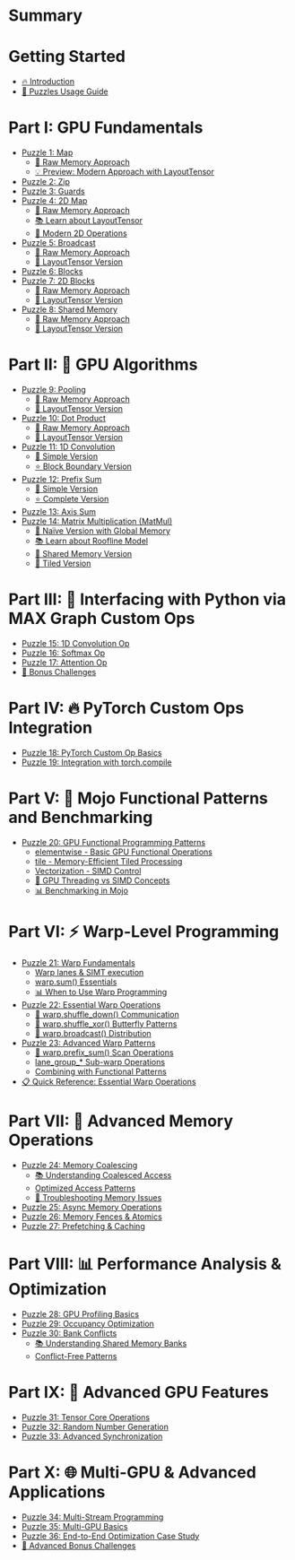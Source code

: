 # Summary

# Getting Started
- [🔥 Introduction](./introduction.md)
- [🧭 Puzzles Usage Guide](./howto.md)

# Part I: GPU Fundamentals
- [Puzzle 1: Map](./puzzle_01/puzzle_01.md)
  - [🔰 Raw Memory Approach](./puzzle_01/raw.md)
  - [💡 Preview: Modern Approach with LayoutTensor](./puzzle_01/layout_tensor_preview.md)
- [Puzzle 2: Zip](./puzzle_02/puzzle_02.md)
- [Puzzle 3: Guards](./puzzle_03/puzzle_03.md)
- [Puzzle 4: 2D Map](./puzzle_04/puzzle_04.md)
  - [🔰 Raw Memory Approach](./puzzle_04/raw.md)
  - [📚 Learn about LayoutTensor](./puzzle_04/introduction_layout_tensor.md)
  - [🚀 Modern 2D Operations](./puzzle_04/layout_tensor.md)
- [Puzzle 5: Broadcast](./puzzle_05/puzzle_05.md)
  - [🔰 Raw Memory Approach](./puzzle_05/raw.md)
  - [📐 LayoutTensor Version](./puzzle_05/layout_tensor.md)
- [Puzzle 6: Blocks](./puzzle_06/puzzle_06.md)
- [Puzzle 7: 2D Blocks](./puzzle_07/puzzle_07.md)
  - [🔰 Raw Memory Approach](./puzzle_07/raw.md)
  - [📐 LayoutTensor Version](./puzzle_07/layout_tensor.md)
- [Puzzle 8: Shared Memory](./puzzle_08/puzzle_08.md)
  - [🔰 Raw Memory Approach](./puzzle_08/raw.md)
  - [📐 LayoutTensor Version](./puzzle_08/layout_tensor.md)

# Part II: 🧮 GPU Algorithms
- [Puzzle 9: Pooling](./puzzle_09/puzzle_09.md)
  - [🔰 Raw Memory Approach](./puzzle_09/raw.md)
  - [📐 LayoutTensor Version](./puzzle_09/layout_tensor.md)
- [Puzzle 10: Dot Product](./puzzle_10/puzzle_10.md)
  - [🔰 Raw Memory Approach](./puzzle_10/raw.md)
  - [📐 LayoutTensor Version](./puzzle_10/layout_tensor.md)
- [Puzzle 11: 1D Convolution](./puzzle_11/puzzle_11.md)
  - [🔰 Simple Version](./puzzle_11/simple.md)
  - [⭐ Block Boundary Version](./puzzle_11/block_boundary.md)
- [Puzzle 12: Prefix Sum](./puzzle_12/puzzle_12.md)
  - [🔰 Simple Version](./puzzle_12/simple.md)
  - [⭐ Complete Version](./puzzle_12/complete.md)
- [Puzzle 13: Axis Sum](./puzzle_13/puzzle_13.md)
- [Puzzle 14: Matrix Multiplication (MatMul)](./puzzle_14/puzzle_14.md)
    - [🔰 Naïve Version with Global Memory](./puzzle_14/naïve.md)
    - [📚 Learn about Roofline Model](./puzzle_14/roofline.md)
    - [🤝 Shared Memory Version](./puzzle_14/shared_memory.md)
    - [📐 Tiled Version](./puzzle_14/tiled.md)

# Part III: 🐍 Interfacing with Python via MAX Graph Custom Ops
- [Puzzle 15: 1D Convolution Op](./puzzle_15/puzzle_15.md)
- [Puzzle 16: Softmax Op](./puzzle_16/puzzle_16.md)
- [Puzzle 17: Attention Op](./puzzle_17/puzzle_17.md)
- [🎯 Bonus Challenges](./bonuses/part3.md)

# Part IV: 🔥 PyTorch Custom Ops Integration
- [Puzzle 18: PyTorch Custom Op Basics]()
- [Puzzle 19: Integration with torch.compile]()

# Part V: 🌊 Mojo Functional Patterns and Benchmarking
- [Puzzle 20: GPU Functional Programming Patterns](./puzzle_20/puzzle_20.md)
  - [elementwise - Basic GPU Functional Operations](./puzzle_20/elementwise.md)
  - [tile - Memory-Efficient Tiled Processing](./puzzle_20/tile.md)
  - [Vectorization - SIMD Control](./puzzle_20/vectorize.md)
  - [🧠 GPU Threading vs SIMD Concepts](./puzzle_20/gpu-thread-vs-simd.md)
  - [📊 Benchmarking in Mojo](./puzzle_20/benchmarking.md)

# Part VI: ⚡ Warp-Level Programming
- [Puzzle 21: Warp Fundamentals](./puzzle_21/puzzle_21.md)
  - [Warp lanes & SIMT execution](./puzzle_21/warp_simt.md)
  - [warp.sum() Essentials](./puzzle_21/warp_sum.md)
  - [📊 When to Use Warp Programming](./puzzle_21/warp_extra.md)
- [Puzzle 22: Essential Warp Operations]()
  - [🔄 warp.shuffle_down() Communication]()
  - [🔀 warp.shuffle_xor() Butterfly Patterns]()
  - [📡 warp.broadcast() Distribution]()
- [Puzzle 23: Advanced Warp Patterns]()
  - [🧮 warp.prefix_sum() Scan Operations]()
  - [lane_group_* Sub-warp Operations]()
  - [Combining with Functional Patterns]()
- [📋 Quick Reference: Essential Warp Operations]()

# Part VII: 🧠 Advanced Memory Operations
- [Puzzle 24: Memory Coalescing]()
  - [📚 Understanding Coalesced Access]()
  - [Optimized Access Patterns]()
  - [🔧 Troubleshooting Memory Issues]()
- [Puzzle 25: Async Memory Operations]()
- [Puzzle 26: Memory Fences & Atomics]()
- [Puzzle 27: Prefetching & Caching]()

# Part VIII: 📊 Performance Analysis & Optimization
- [Puzzle 28: GPU Profiling Basics]()
- [Puzzle 29: Occupancy Optimization]()
- [Puzzle 30: Bank Conflicts]()
  - [📚 Understanding Shared Memory Banks]()
  - [Conflict-Free Patterns]()

# Part IX: 🚀 Advanced GPU Features
- [Puzzle 31: Tensor Core Operations]()
- [Puzzle 32: Random Number Generation]()
- [Puzzle 33: Advanced Synchronization]()

# Part X: 🌐 Multi-GPU & Advanced Applications
- [Puzzle 34: Multi-Stream Programming]()
- [Puzzle 35: Multi-GPU Basics]()
- [Puzzle 36: End-to-End Optimization Case Study]()
- [🎯 Advanced Bonus Challenges]()

